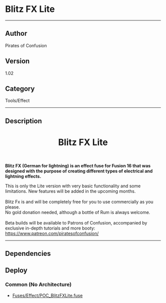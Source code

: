 # Blitz FX Lite
___

## Author
Pirates of Confusion

## Version
1.02

## Category
Tools/Effect

___

## Description
<h1><center>Blitz FX Lite</h1></center><br>
<p><b>Blitz FX (German for lightning) is an effect fuse for Fusion 16 that was designed with the purpose of creating different types of electrical and lightning effects.</b></p>
This is only the Lite version with very basic functionality and some limitations. New features will be added in the upcoming months.<br><br>
Blitz Fx is and will be completely free for you to use commercially as you please.<br>
No gold donation needed, although a bottle of Rum is always welcome.<br><br>
Beta builds will be available to Patrons of Confusion, accompanied by exclusive in-depth tutorials and more booty: 
<a href="https://www.patreon.com/piratesofconfusion/">https://www.patreon.com/piratesofconfusion/</a>

___

## Dependencies

## Deploy

### Common (No Architecture)

<ul>
<li><a href="https://gitlab.com/WeSuckLess/Reactor/-/blob/master/Atoms/com.PiratesOfConfusion.BlitzFXLite/Fuses/Effect/POC_BlitzFXLite.fuse?ref_type=heads">Fuses/Effect/POC_BlitzFXLite.fuse</a></li>
</ul>
